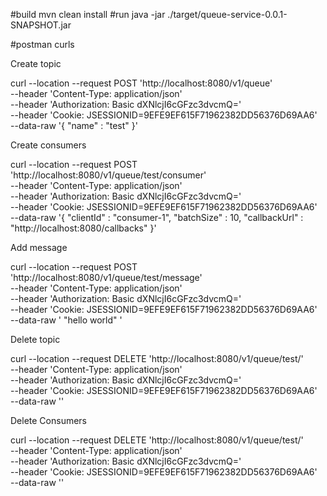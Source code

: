 #build
mvn clean install
#run
java -jar ./target/queue-service-0.0.1-SNAPSHOT.jar

#postman curls

Create topic

curl --location --request POST 'http://localhost:8080/v1/queue' \
--header 'Content-Type: application/json' \
--header 'Authorization: Basic dXNlcjI6cGFzc3dvcmQ=' \
--header 'Cookie: JSESSIONID=9EFE9EF615F71962382DD56376D69AA6' \
--data-raw '{
     "name" : "test"
}'



Create consumers

curl --location --request POST 'http://localhost:8080/v1/queue/test/consumer' \
--header 'Content-Type: application/json' \
--header 'Authorization: Basic dXNlcjI6cGFzc3dvcmQ=' \
--header 'Cookie: JSESSIONID=9EFE9EF615F71962382DD56376D69AA6' \
--data-raw '{
     "clientId" : "consumer-1",
     "batchSize" : 10,
     "callbackUrl" : "http://localhost:8080/callbacks"
}'



Add message

curl --location --request POST 'http://localhost:8080/v1/queue/test/message' \
--header 'Content-Type: application/json' \
--header 'Authorization: Basic dXNlcjI6cGFzc3dvcmQ=' \
--header 'Cookie: JSESSIONID=9EFE9EF615F71962382DD56376D69AA6' \
--data-raw '
    "hello world"
'



Delete topic

curl --location --request DELETE 'http://localhost:8080/v1/queue/test/' \
--header 'Content-Type: application/json' \
--header 'Authorization: Basic dXNlcjI6cGFzc3dvcmQ=' \
--header 'Cookie: JSESSIONID=9EFE9EF615F71962382DD56376D69AA6' \
--data-raw ''




Delete Consumers

curl --location --request DELETE 'http://localhost:8080/v1/queue/test/' \
--header 'Content-Type: application/json' \
--header 'Authorization: Basic dXNlcjI6cGFzc3dvcmQ=' \
--header 'Cookie: JSESSIONID=9EFE9EF615F71962382DD56376D69AA6' \
--data-raw ''



